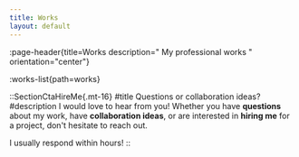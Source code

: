 ```yaml
---
title: Works
layout: default
---
```


:page-header{title=Works description="
My professional works
" orientation="center"}

:works-list{path=works}

::SectionCtaHireMe{.mt-16}
#title
Questions or collaboration ideas?
#description
I would love to hear from you! Whether you have __questions__ about my work, have __collaboration ideas__, or are interested in __hiring me__ for a project, don't hesitate to reach out.

I usually respond within hours!
::
